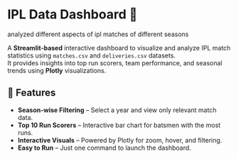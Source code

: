 # IPL Data Dashboard 🏏
analyzed different aspects of ipl matches of different seasons

A **Streamlit-based** interactive dashboard to visualize and analyze IPL match statistics using `matches.csv` and `deliveries.csv` datasets.  
It provides insights into top run scorers, team performance, and seasonal trends using **Plotly** visualizations.



## 📌 Features
- **Season-wise Filtering** – Select a year and view only relevant match data.
- **Top 10 Run Scorers** – Interactive bar chart for batsmen with the most runs.
- **Interactive Visuals** – Powered by Plotly for zoom, hover, and filtering.
- **Easy to Run** – Just one command to launch the dashboard.
